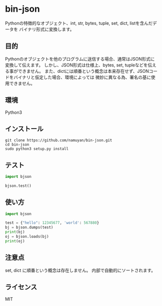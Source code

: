 bin-json
===========
Pythonの特徴的なオブジェクト、int, str, bytes, tuple, set, dict, listを含んだデータを
バイナリ形式に変換します。

目的
----
Pythonのオブジェクトを他のプログラムに送信する場合、通常はJSON形式に変換して伝えます。
しかし、JSON形式は仕様上、bytes, set, tupleなどを伝える事ができません。
また、dictには順番という概念は本来存在せず、JSONコードをバイナリと仮定した場合、環境によっては
微妙に異なる為、署名の基に使用できません。

環境
----
Python3

インストール
-----------
```commandline
git clone https://github.com/namuyan/bin-json.git
cd bin-json
sudo python3 setup.py install
```

テスト
------
```python
import bjson
 
bjson.test()
```

使い方
-----
```python
import bjson
 
test = {"hello": 12345677, 'world': 567880}
bj = bjson.dumps(test)
print(bj)
oj = bjson.loads(bj)
print(oj)
```

注意点
------
set, dict に順番という概念は存在しません。
内部で自動的にソートされます。

ライセンス
---------
MIT
